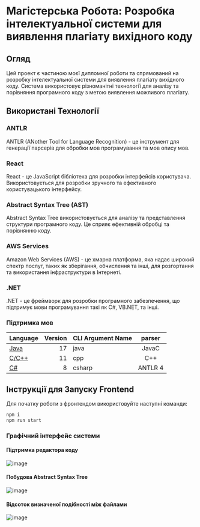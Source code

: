 # Магістерська Робота: Розробка інтелектуальної системи для виявлення плагіату вихідного коду

## Огляд

Цей проект є частиною моєї дипломної роботи та спрямований на розробку інтелектуальної системи для виявлення плагіату вихідного коду. Система використовує різноманітні технології для аналізу та порівняння програмного коду з метою виявлення можливого плагіату.

## Використані Технології

### ANTLR

ANTLR (ANother Tool for Language Recognition) - це інструмент для генерації парсерів для обробки мов програмування та мов опису мов.

### React

React - це JavaScript бібліотека для розробки інтерфейсів користувача. Використовується для розробки зручного та ефективного користувацького інтерфейсу.

### Abstract Syntax Tree (AST)

Abstract Syntax Tree використовується для аналізу та представлення структури програмного коду. Це сприяє ефективній обробці та порівнянню коду.

### AWS Services

Amazon Web Services (AWS) - це хмарна платформа, яка надає широкий спектр послуг, таких як зберігання, обчислення та інші, для розгортання та використання інфраструктури в Інтернеті.

### .NET

.NET - це фреймворк для розробки програмного забезпечення, що підтримує мови програмування такі як C#, VB.NET, та інші.

### Підтримка мов
| Language                                               | Version | CLI Argument Name |  parser   |
|--------------------------------------------------------|--------:|-------------------|:---------:|
| [Java](https://www.java.com)                           |      17 | java              |   JavaC   |
| [C/C++](https://isocpp.org)                            |      11 | cpp               |     С++   |
| [C#](https://docs.microsoft.com/en-us/dotnet/csharp/)  |       8 | csharp            |  ANTLR 4  |

## Інструкції для Запуску Frontend

Для початку роботи з фронтендом використовуйте наступні команди:

```bash
npm i
npm run start
```
### Графічний інтерфейс системи

#### Підтримка редактора коду
![image](https://github.com/Vovchyk69/DiplomaThesis/assets/70578176/38c03bd4-be31-4359-8512-ed40c85c65e7)

#### Побудова Abstract Syntax Tree
![image](https://github.com/Vovchyk69/DiplomaThesis/assets/70578176/38c4282e-29c6-4733-ad85-97c3578a45a8)

#### Відсоток визначеної подібності між файлами
![image](https://github.com/Vovchyk69/DiplomaThesis/assets/70578176/cdd6e0d6-33cd-4ca3-ac69-cf03300c707d)


